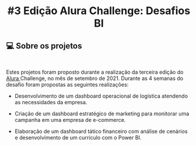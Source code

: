  
# <p align="center"> <b> #3 Edição Alura Challenge: Desafios BI </b> 

##  💻 Sobre os projetos</br> </br> 

Estes projetos foram proposto durante a realização da terceira edição do <a href="https://www.alura.com.br/"> Alura </a> Challenge, no mês de setembro de 2021.
Durante as 4 semanas do desafio foram propostas as seguintes realizações:

- Desenvolvimento de um dashboard operacional de logística atendendo as necessidades da empresa.

- Criação de um dashboard estratégico de marketing para monitorar uma campanha em uma empresa de e-commerce.

- Elaboração de um dashboard tático financeiro com análise de cenários e desenvolvimento de um currículo com o Power BI.
